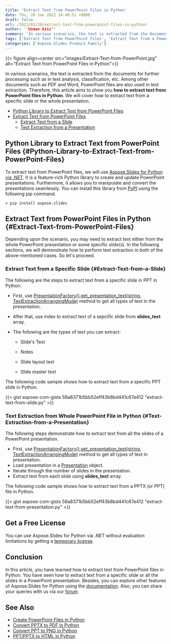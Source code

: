 ```yaml
---
title: 'Extract Text from PowerPoint Files in Python'
date: Thu, 20 Jan 2022 14:40:51 +0000
draft: false
url: /2022/01/20/extract-text-from-powerpoint-files-in-python/
author: ''Usman Aziz''
summary: 'In various scenarios, the text is extracted from the documents for further processing such as in text analysis, classification, etc. Among other documents such as PDF and Word, PowerPoint files are also used in text extraction. Therefore, this article aims to show you **how to extract text from PowerPoint files in Python**. We will cover how to extract text from a specific slide or the whole presentation.'
tags: ['Extract Text from PowerPoint Files', 'Extract Text from a PowerPoint Slide Python', 'Python Library to Extract Text from PowerPoint Files', 'Python Text Extractor for PowerPoint']
categories: ['Aspose.Slides Product Family']
---
```




{{< figure align=center src="images/Extract-Text-from-PowerPoint.jpg" alt="Extract Text from PowerPoint Files in Python">}}


In various scenarios, the text is extracted from the documents for further processing such as in text analysis, classification, etc. Among other documents such as PDF and Word, PowerPoint files are also used in text extraction. Therefore, this article aims to show you **how to extract text from PowerPoint files in Python**. We will cover how to extract text from a specific slide or the whole presentation.

*   [Python Library to Extract Text from PowerPoint Files][1]
*   [Extract Text from PowerPoint Files][2]
    *   [Extract Text from a Slide][3]
    *   [Text Extraction from a Presentation][4]

## Python Library to Extract Text from PowerPoint Files {#Python-Library-to-Extract-Text-from-PowerPoint-Files}

To extract text from PowerPoint files, we will use [Aspose.Slides for Python via .NET][5]. It is a feature-rich Python library to create and update PowerPoint presentations. Furthermore, it allows you to manipulate and convert the presentations seamlessly. You can install this library from [PyPI][6] using the following pip command.

```
> pip install aspose.slides 
```

## Extract Text from PowerPoint Files in Python {#Extract-Text-from-PowerPoint-Files}

Depending upon the scenario, you may need to extract text either from the whole PowerPoint presentation or some specific slide(s). In the following sections, we will demonstrate how to perform text extraction in both of the above-mentioned cases. So let's proceed.

### Extract Text from a Specific Slide {#Extract-Text-from-a-Slide}

The following are the steps to extract text from a specific slide in PPT in Python.

*   First, use [PresentationFactory().get\_presentation\_text(string, TextExtractionArrangingMode)][7] method to get all types of text in the presentation.
*   After that, use index to extract text of a sepcific slide from **slides\_text** array.
*   The following are the types of text you can extract:
    
    *   Slide's Text
    *   Notes
    *   Slide layout text
    
    *   Slide master text

The following code sample shows how to extract text from a specific PPT slide in Python.

{{< gist aspose-com-gists 58a8371b5bb52eff43b8bd441c67e412 "extract-text-from-slide.py" >}}

### Text Extraction from Whole PowerPoint File in Python {#Text-Extraction-from-a-Presentation}

The following steps demonstrate how to extract text from all the slides of a PowerPoint presentation.

*   First, use [PresentationFactory().get\_presentation\_text(string, TextExtractionArrangingMode)][8] method to get all types of text in presentation.
*   Load presentation in a [Presentation][9] object.
*   Iterate through the number of slides in the presentation.
*   Extract text from each slide using **slides\_text** array.

The following code sample shows how to extract text from a PPTX (or PPT) file in Python.

{{< gist aspose-com-gists 58a8371b5bb52eff43b8bd441c67e412 "extract-text-from-presentation.py" >}}

## Get a Free License

You can use Aspose.Slides for Python via .NET without evaluation limitations by getting a [temporary license][10].

## Conclusion

In this article, you have learned how to extract text from PowerPoint files in Python. You have seen how to extract text from a specific slide or all the slides in a PowerPoint presentation. Besides, you can explore other features of Aspose.Slides for Python using the [documentation][11]. Also, you can share your queries with us via our [forum][12].

## See Also

*   [Create PowerPoint Files in Python][13]
*   [Convert PPTX to PDF in Python][14]
*   [Convert PPT to PNG in Python][15]
*   [PPT/PPTX to HTML in Python][16]




[1]: #Python-Library-to-Extract-Text-from-PowerPoint-Files
[2]: #Extract-Text-from-PowerPoint-Files
[3]: #Extract-Text-from-a-Slide
[4]: #Text-Extraction-from-a-Presentation
[5]: https://products.aspose.com/slides/python-net
[6]: https://pypi.org/project/aspose.slides/
[7]: https://docs.aspose.com/slides/python-net/api-reference/aspose.slides/presentationfactory/
[8]: https://docs.aspose.com/slides/python-net/api-reference/aspose.slides/presentationfactory/
[9]: https://docs.aspose.com/slides/python-net/api-reference/aspose.slides/presentation/
[10]: https://purchase.aspose.com/temporary-license
[11]: https://docs.aspose.com/slides/python-net
[12]: https://forum.aspose.com/
[13]: https://blog.aspose.com/2021/12/31/create-powerpoint-presentations-in-python/
[14]: https://blog.aspose.com/2021/12/28/convert-pptx-ppt-to-pdf-python/
[15]: https://blog.aspose.com/2021/12/29/convert-ppt-to-png-in-python/
[16]: https://blog.aspose.com/2021/12/16/convert-ppt-to-html-in-python/





